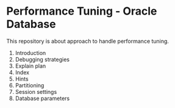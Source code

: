# Performance Tuning - Oracle Database

This repository is about approach to handle performance tuning.

1. Introduction
2. Debugging strategies
3. Explain plan
4. Index
5. Hints
6. Partitioning
7. Session settings
8. Database parameters
